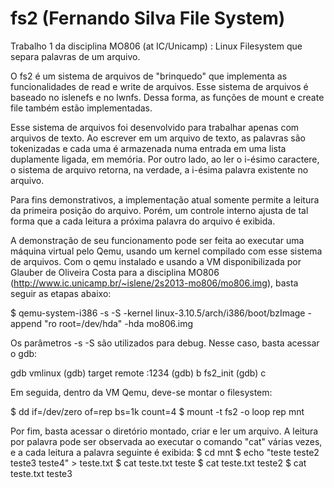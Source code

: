 fs2 (Fernando Silva File System)
===

Trabalho 1 da disciplina MO806 (at IC/Unicamp) : Linux Filesystem que separa palavras de um arquivo.

O fs2 é um sistema de arquivos de "brinquedo" que implementa as funcionalidades de read e write de arquivos. Esse sistema de arquivos é baseado no islenefs e no lwnfs. Dessa forma, as funções de mount e create file também estão implementadas.

Esse sistema de arquivos foi desenvolvido para trabalhar apenas com arquivos de texto. Ao escrever em um arquivo de texto, as palavras são tokenizadas e cada uma é armazenada numa entrada em uma lista duplamente ligada, em memória. Por outro lado, ao ler o i-ésimo caractere, o sistema de arquivo retorna, na verdade, a i-ésima palavra existente no arquivo.

Para fins demonstrativos, a implementação atual somente permite a leitura da primeira posição do arquivo. Porém, um controle interno ajusta de tal forma que a cada leitura a próxima palavra do arquivo é exibida.

A demonstração de seu funcionamento pode ser feita ao executar uma máquina virtual pelo Qemu, usando um kernel compilado com esse sistema de arquivos. Com o qemu instalado e usando a VM disponibilizada por Glauber de Oliveira Costa para a disciplina MO806 (http://www.ic.unicamp.br/~islene/2s2013-mo806/mo806.img), basta seguir as etapas abaixo:

$ qemu-system-i386 -s -S -kernel linux-3.10.5/arch/i386/boot/bzImage -append "ro root=/dev/hda" -hda mo806.img

Os parâmetros -s -S são utilizados para debug. Nesse caso, basta acessar o gdb:

gdb vmlinux
(gdb) target remote :1234
(gdb) b fs2_init
(gdb) c

Em seguida, dentro da VM Qemu, deve-se montar o filesystem:

$ dd if=/dev/zero of=rep bs=1k count=4
$ mount -t fs2 -o loop rep mnt

Por fim, basta acessar o diretório montado, criar e ler um arquivo. A leitura por palavra pode ser observada ao executar o comando "cat" várias vezes, e a cada leitura a palavra seguinte é exibida:
$ cd mnt
$ echo "teste teste2 teste3 teste4" > teste.txt
$ cat teste.txt
teste
$ cat teste.txt
teste2
$ cat teste.txt
teste3

